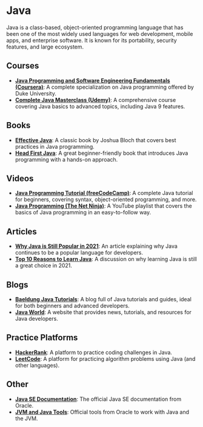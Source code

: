 # Java
Java is a class-based, object-oriented programming language that has been one of the most widely used languages for web development, mobile apps, and enterprise software. It is known for its portability, security features, and large ecosystem.

## Courses
- **[Java Programming and Software Engineering Fundamentals (Coursera)](https://www.coursera.org/specializations/java-programming)**: A complete specialization on Java programming offered by Duke University.
- **[Complete Java Masterclass (Udemy)](https://www.udemy.com/course/java-the-complete-reference-9/)**: A comprehensive course covering Java basics to advanced topics, including Java 9 features.

## Books
- **[Effective Java](https://www.pearson.com/store/p/effective-java/P100000000039242019)**: A classic book by Joshua Bloch that covers best practices in Java programming.
- **[Head First Java](https://www.oreilly.com/library/view/head-first-java/9780596009205/)**: A great beginner-friendly book that introduces Java programming with a hands-on approach.

## Videos
- **[Java Programming Tutorial (freeCodeCamp)](https://www.youtube.com/watch?v=grEKMHGYbB8)**: A complete Java tutorial for beginners, covering syntax, object-oriented programming, and more.
- **[Java Programming (The Net Ninja)](https://www.youtube.com/playlist?list=PL4cUxeGkcC9iYv9Yx4D_f2H1i5h5hfcnz)**: A YouTube playlist that covers the basics of Java programming in an easy-to-follow way.

## Articles
- **[Why Java is Still Popular in 2021](https://www.geeksforgeeks.org/why-java-is-still-popular-in-2021/)**: An article explaining why Java continues to be a popular language for developers.
- **[Top 10 Reasons to Learn Java](https://www.edureka.co/blog/reasons-to-learn-java/)**: A discussion on why learning Java is still a great choice in 2021.

## Blogs
- **[Baeldung Java Tutorials](https://www.baeldung.com/)**: A blog full of Java tutorials and guides, ideal for both beginners and advanced developers.
- **[Java World](https://www.javaworld.com/)**: A website that provides news, tutorials, and resources for Java developers.

## Practice Platforms
- **[HackerRank](https://www.hackerrank.com/domains/tutorials/10-days-of-java)**: A platform to practice coding challenges in Java.
- **[LeetCode](https://leetcode.com/problemset/all/)**: A platform for practicing algorithm problems using Java (and other languages).

## Other
- **[Java SE Documentation](https://docs.oracle.com/javase/)**: The official Java SE documentation from Oracle.
- **[JVM and Java Tools](https://www.oracle.com/java/technologies/javase-tools.html)**: Official tools from Oracle to work with Java and the JVM.
